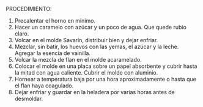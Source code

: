  PROCEDIMIENTO:
1. Precalentar el horno en mínimo.
2. Hacer un caramelo con azúcar y un poco de agua. Que quede rubio claro.
3. Volcar en el molde Savarín, distribuir bien y dejar enfriar.
4. Mezclar, sin batir, los huevos con las yemas, el azúcar y la leche. Agregar la esencia de vainilla.
5. Volcar la mezcla de flan en el molde acaramelado.
6. Colocar el molde en una placa sobre un papel absorbente y cubrir hasta la mitad con agua caliente. Cubrir el molde con aluminio.
7. Hornear a temperatura baja por una hora aproximadamente o hasta que el flan haya coagulado.
8. Dejar enfriar y guardar en la heladera por varias horas antes de desmoldar.